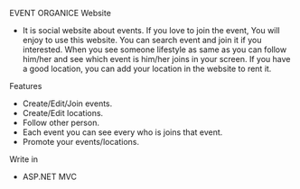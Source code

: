 EVENT ORGANICE Website
- It is social website about events. If you love to join the event, You will enjoy to use this website. You can search event and join it if you interested. When you see someone lifestyle as same as you can follow him/her and see which event is him/her joins in your screen. If you have a good location, you can add your location in the website to rent it.  

Features
- Create/Edit/Join events.
- Create/Edit locations.
- Follow other person.
- Each event you can see every who is joins that event.
- Promote your events/locations.

Write in
- ASP.NET MVC
